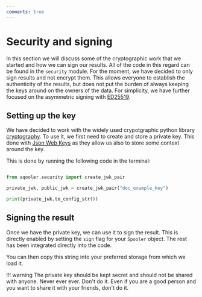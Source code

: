 ```yaml
---
comments: true
---
```


# Security and signing

In this section we will discuss some of the cryptographic work that we started and how we can sign our results. All of the code in this regard can be found in the `security` module.  For the moment, we have decided to only sign results and not encrypt them. This allows everyone to establish the authenticity of the results, but does not put the burden of always keeping the keys around on the owners of the data. For simplicity, we have further focused on the asymmetric signing with [ED25519](https://cryptography.io/en/latest/hazmat/primitives/asymmetric/ed25519/). 

## Setting up the key

We have decided to work with the widely used crypotgraphic python library [cryptography](https://cryptography.io/en/latest/). To use it, we first need to create and store a private key. This done with [Json Web Keys](https://datatracker.ietf.org/doc/html/rfc7517) as they allow us also to store some context around the key.

This is done by running the following code in the terminal:

```python

from sqooler.security import create_jwk_pair

private_jwk, public_jwk = create_jwk_pair("doc_example_key")

print(private_jwk.to_config_str())
```

## Signing the result 

Once we have the private key, we can use it to sign the result. This is directly enabled by setting the `sign` flag for your `Spooler` object. The rest has been integrated directly into the code. 

You can then copy this string into your preferred storage from which we load it.

!!! warning
    The private key should be kept secret and should not be shared with anyone. Never ever ever. Don't do it.
    Even if you are a good person and you want to share it with your friends, don't do it.

